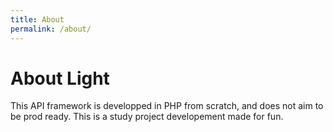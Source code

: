 ```yaml
---
title: About
permalink: /about/
---
```

<h1>About Light</h1>
This API framework is developped in PHP from scratch, and does not aim to be prod ready.
This is a study project developement made for fun.
